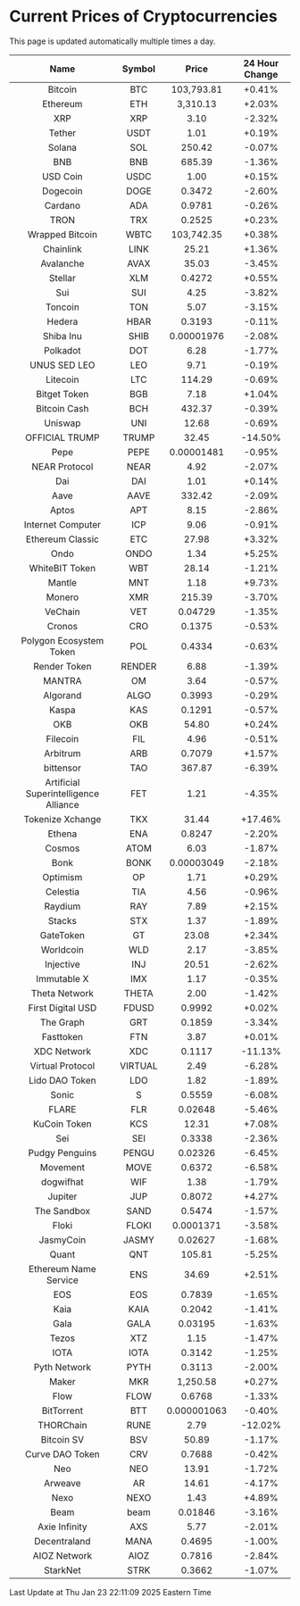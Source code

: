 # Current Prices of Cryptocurrencies
This page is updated automatically multiple times a day.

| Name | Symbol | Price | 24 Hour Change |
| :---: |:---:| :---: | :---: |
| Bitcoin | BTC | 103,793.81 | +0.41% |
| Ethereum | ETH | 3,310.13 | +2.03% |
| XRP | XRP | 3.10 | -2.32% |
| Tether | USDT | 1.01 | +0.19% |
| Solana | SOL | 250.42 | -0.07% |
| BNB | BNB | 685.39 | -1.36% |
| USD Coin | USDC | 1.00 | +0.15% |
| Dogecoin | DOGE | 0.3472 | -2.60% |
| Cardano | ADA | 0.9781 | -0.26% |
| TRON | TRX | 0.2525 | +0.23% |
| Wrapped Bitcoin | WBTC | 103,742.35 | +0.38% |
| Chainlink | LINK | 25.21 | +1.36% |
| Avalanche | AVAX | 35.03 | -3.45% |
| Stellar | XLM | 0.4272 | +0.55% |
| Sui | SUI | 4.25 | -3.82% |
| Toncoin | TON | 5.07 | -3.15% |
| Hedera | HBAR | 0.3193 | -0.11% |
| Shiba Inu | SHIB | 0.00001976 | -2.08% |
| Polkadot | DOT | 6.28 | -1.77% |
| UNUS SED LEO | LEO | 9.71 | -0.19% |
| Litecoin | LTC | 114.29 | -0.69% |
| Bitget Token | BGB | 7.18 | +1.04% |
| Bitcoin Cash | BCH | 432.37 | -0.39% |
| Uniswap | UNI | 12.68 | -0.69% |
| OFFICIAL TRUMP | TRUMP | 32.45 | -14.50% |
| Pepe | PEPE | 0.00001481 | -0.95% |
| NEAR Protocol | NEAR | 4.92 | -2.07% |
| Dai | DAI | 1.01 | +0.14% |
| Aave | AAVE | 332.42 | -2.09% |
| Aptos | APT | 8.15 | -2.86% |
| Internet Computer | ICP | 9.06 | -0.91% |
| Ethereum Classic | ETC | 27.98 | +3.32% |
| Ondo | ONDO | 1.34 | +5.25% |
| WhiteBIT Token | WBT | 28.14 | -1.21% |
| Mantle | MNT | 1.18 | +9.73% |
| Monero | XMR | 215.39 | -3.70% |
| VeChain | VET | 0.04729 | -1.35% |
| Cronos | CRO | 0.1375 | -0.53% |
| Polygon Ecosystem Token | POL | 0.4334 | -0.63% |
| Render Token | RENDER | 6.88 | -1.39% |
| MANTRA | OM | 3.64 | -0.57% |
| Algorand | ALGO | 0.3993 | -0.29% |
| Kaspa | KAS | 0.1291 | -0.57% |
| OKB | OKB | 54.80 | +0.24% |
| Filecoin | FIL | 4.96 | -0.51% |
| Arbitrum | ARB | 0.7079 | +1.57% |
| bittensor | TAO | 367.87 | -6.39% |
| Artificial Superintelligence Alliance | FET | 1.21 | -4.35% |
| Tokenize Xchange | TKX | 31.44 | +17.46% |
| Ethena | ENA | 0.8247 | -2.20% |
| Cosmos | ATOM | 6.03 | -1.87% |
| Bonk | BONK | 0.00003049 | -2.18% |
| Optimism | OP | 1.71 | +0.29% |
| Celestia | TIA | 4.56 | -0.96% |
| Raydium | RAY | 7.89 | +2.15% |
| Stacks | STX | 1.37 | -1.89% |
| GateToken | GT | 23.08 | +2.34% |
| Worldcoin | WLD | 2.17 | -3.85% |
| Injective | INJ | 20.51 | -2.62% |
| Immutable X | IMX | 1.17 | -0.35% |
| Theta Network | THETA | 2.00 | -1.42% |
| First Digital USD | FDUSD | 0.9992 | +0.02% |
| The Graph | GRT | 0.1859 | -3.34% |
| Fasttoken | FTN | 3.87 | +0.01% |
| XDC Network | XDC | 0.1117 | -11.13% |
| Virtual Protocol | VIRTUAL | 2.49 | -6.28% |
| Lido DAO Token | LDO | 1.82 | -1.89% |
| Sonic | S | 0.5559 | -6.08% |
| FLARE | FLR | 0.02648 | -5.46% |
| KuCoin Token | KCS | 12.31 | +7.08% |
| Sei | SEI | 0.3338 | -2.36% |
| Pudgy Penguins | PENGU | 0.02326 | -6.45% |
| Movement | MOVE | 0.6372 | -6.58% |
| dogwifhat | WIF | 1.38 | -1.79% |
| Jupiter | JUP | 0.8072 | +4.27% |
| The Sandbox | SAND | 0.5474 | -1.57% |
| Floki | FLOKI | 0.0001371 | -3.58% |
| JasmyCoin | JASMY | 0.02627 | -1.68% |
| Quant | QNT | 105.81 | -5.25% |
| Ethereum Name Service | ENS | 34.69 | +2.51% |
| EOS | EOS | 0.7839 | -1.65% |
| Kaia | KAIA | 0.2042 | -1.41% |
| Gala | GALA | 0.03195 | -1.63% |
| Tezos | XTZ | 1.15 | -1.47% |
| IOTA | IOTA | 0.3142 | -1.25% |
| Pyth Network | PYTH | 0.3113 | -2.00% |
| Maker | MKR | 1,250.58 | +0.27% |
| Flow | FLOW | 0.6768 | -1.33% |
| BitTorrent | BTT | 0.000001063 | -0.40% |
| THORChain | RUNE | 2.79 | -12.02% |
| Bitcoin SV | BSV | 50.89 | -1.17% |
| Curve DAO Token | CRV | 0.7688 | -0.42% |
| Neo | NEO | 13.91 | -1.72% |
| Arweave | AR | 14.61 | -4.17% |
| Nexo | NEXO | 1.43 | +4.89% |
| Beam | beam | 0.01846 | -3.16% |
| Axie Infinity | AXS | 5.77 | -2.01% |
| Decentraland | MANA | 0.4695 | -1.00% |
| AIOZ Network | AIOZ | 0.7816 | -2.84% |
| StarkNet | STRK | 0.3662 | -1.07% |

Last Update at Thu Jan 23 22:11:09 2025 Eastern Time